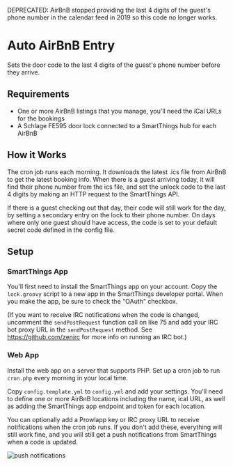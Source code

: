 DEPRECATED: AirBnB stopped providing the last 4 digits of the guest's phone number in the calendar feed in 2019 so this code no longer works.



Auto AirBnB Entry
=================

Sets the door code to the last 4 digits of the guest's phone number before they arrive.


Requirements
------------

* One or more AirBnB listings that you manage, you'll need the iCal URLs for the bookings
* A Schlage FE595 door lock connected to a SmartThings hub for each AirBnB


How it Works
------------

The cron job runs each morning. It downloads the latest .ics file from AirBnB to get the 
latest booking info. When there is a guest arriving today, it will find their phone number
from the ics file, and set the unlock code to the last 4 digits by making an HTTP request
to the SmartThings API. 

If there is a guest checking out that day, their code will still work for the day, by setting
a secondary entry on the lock to their phone number. On days where only one guest should 
have access, the code is set to your default secret code defined in the config file.


Setup
-----

### SmartThings App 

You'll first need to install the SmartThings app on your account. Copy the `lock.groovy`
script to a new app in the SmartThings developer portal. When you make the app, be sure
to check the "OAuth" checkbox. 

(If you want to receive IRC notifications when the code is changed, uncomment the 
`sendPostRequest` function call on like 75 and add your IRC bot proxy URL in the `sendPostRequest`
method. See https://github.com/zenirc for more info on running an IRC bot.)


### Web App

Install the web app on a server that supports PHP. Set up a cron job to run `cron.php` every 
morning in your local time.

Copy `config.template.yml` to `config.yml` and add your settings. You'll need to define
one or more AirBnB locations including the name, ical URL, as well as adding the SmartThings
app endpoint and token for each location.

You can optionally add a Prowlapp key or IRC proxy URL to receive notifications when 
the cron job runs. If you don't add these, everything will still work fine, and you will
still get a push notifications from SmartThings when a code is updated.

![push notifications](https://farm8.staticflickr.com/7718/18019975421_536c216470_z.jpg)

